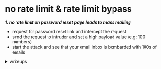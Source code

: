 # no rate limit & rate limit bypass

***1. no rate limit on password reset page leads to mass mailing***
- request for password reset link and intercept the request
- send the request to intruder and set a high payload value (e.g: 100 numbers)
- start the attack and see that your email inbox is bombarded with 100s of emails
<details>
<summary>writeups</summary>
	
* [1166066](https://hackerone.com/reports/1166066)
* [751604](https://hackerone.com/reports/751604)
  
</details>
